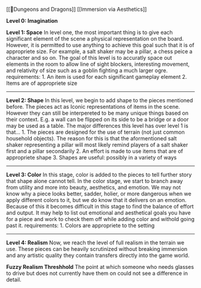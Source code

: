 [[🌳Dungeons and Dragons]] [[Immersion via Aesthetics]]

**Level 0: Imagination**

**Level 1: Space**
In level one, the most important thing is to give each significant element of the scene a physical representation on the board. However, it is permitted to use anything to achieve this goal such that it is of appropriete size. For example, a salt shaker may be a pillar, a chess peice a character and so on. The goal of this level is to accuratly space out elements in the room to allow line of sight blockers, interesting movement, and relativity of size such as a goblin fighting a much larger ogre.
requirements:
	1. An item is used for each significant gameplay element
	2. Items are of appropriete size

---
**Level 2: Shape**
In this level, we begin to add shape to the pieces mentioned before. The pieces act as Iconic representations of items in the scene. However they can still be interpereted to be many unique things based on their context. E.g. a wall can be flipped on its side to be a bridge or a door may be used as a table. The major differences this level has over level 1 is that...
	1. The pieces are designed for the use of terrain (not just common household objects). The reason for this is that the aformentioned salt shaker representing a pillar will most likely remind players of a salt shaker first and a pillar secondarily
	2. An effort is made to use items that are of appropriete shape
	3. Shapes are useful: possibly in a variety of ways

---
**Level 3: Color**
In this stage, color is added to the pieces to tell further story that shape alone cannot tell. In the color stage, we start to branch away from utility and more into beauty, aesthetics, and emotion. We may not know why a piece looks better, sadder, holier, or more dangerous when we apply different colors to it, but we do know that it delivers on an emotion. Because of this it becomes difficult in this stage to find the balance of effort and output. It may help to list out emotional and aesthetical goals you have for a piece and work to check them off while adding color and withold going past it.
requirements:
	1. Colors are appropriete to the setting

---
**Level 4: Realism**
Now, we reach the level of full realism in the terrain we use. These pieces can be heavily scrutinized without breaking immersion and any artistic quality they contain transfers directly into the game world.

**Fuzzy Realism Threshhold**
The point at which someone who needs glasses to drive but does not currently have them on could not see a difference in detail. 
